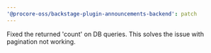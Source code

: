```yaml
---
'@procore-oss/backstage-plugin-announcements-backend': patch
---
```


Fixed the returned 'count' on DB queries. This solves the issue with pagination not working.
